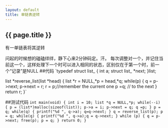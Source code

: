 ```yaml
---
layout: default
title: 单链表逆转
---
```

<h2>{{ page.title }}</h2>
有一单链表将其逆转

问起的时候想的磕磕绊绊，静下心来2分钟码定。汗。
每次调整对一个，并记住当前这一个，这样处理下一个时可以进入相同的状态，区别仅在于第一个时，前一个“记录”是NULL
##代码
`typedef struct list_ {
    int a;
    struct list_ *next;
}list;

list *reverse_list(list *head)
{
	list *r = NULL,*p = head,*q;
	while(p) {
		q = p->next;
		p->next = r;
		r = p;//remember the current one
		p =q; // to the next
	}
	return r;
}`

##测试代码
`
int main(void)
{
    int i = 10;
	list *q = NULL,*p;
    while(--i) {
		p = (list*)malloc(sizeof(list));
		p->a = i;
		p->next = q;
		q =p;
	}
	p = q;
	while(q) {
		printf("%d ", q->a);
		q=q->next;
	}
	q = reverse_list(p);
	p = q;
	while(q) {
		printf("%d ", q->a);q = q->next;
	}
	while (p) {
		q = p->next;
		free(p);
		p = q;
	}
	return 0;
}
`


